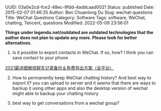 UUID: 03a0e2cd-fce2-48ec-9fdd-4addcaad0021
Status: published
Date: 2015-02-07 01:46:35
Author: Ben Chuanlong Du
Slug: wechat-questions
Title: WeChat Questions
Category: Software
Tags: software, WeChat, chatting, Tencent, questions
Modified: 2022-05-09 23:56:01

**Things under legendu.net/outdated are outdated technologies that the author does not plan to update any more. Please look for better alternatives.**

1. Is it possible to export contacts in WeChat. 
If so, how?
I think you can save contact to your phone

[2021最详细微信聊天记录备份＆免费导出方案（全平台）](https://zhuanlan.zhihu.com/p/212901830)

2. How to permanently keep WeChat chatting history?
And best way to export it?
you can upload to server 
and it seems that there are ways to backup it using other apps
and also the desktop version of wechat might able to backup your chatting history

3. best way to get conversations from a wechat group?
